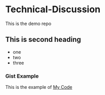 # Technical-Discussion
This is the demo repo

## This is second heading
* one
* two
* three
  
### Gist Example
This is the example of [My Code](https://gist.github.com/N-Anud33p/97544a9cc7ec2c686dd559d5b08189e3)
